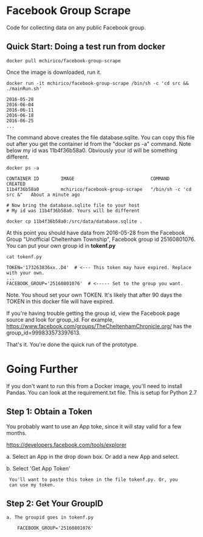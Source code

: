 # Facebook Group Scrape
Code for collecting data on any public Facebook group.

## Quick Start: Doing a test run from docker

    docker pull mchirico/facebook-group-scrape
	
Once the image is downloaded, run it.

    docker run -it mchirico/facebook-group-scrape /bin/sh -c 'cd src && ./mainRun.sh'
	
	2016-05-28
	2016-06-04
	2016-06-11
	2016-06-18
	2016-06-25
    ...
	
The command above creates the file database.sqlite. You can copy this file out
after you get the container id from the "docker ps -a" command. Note below my
id was 11b4f36b58a0. Obviously your id will be something different.

    docker ps -a
	
	CONTAINER ID        IMAGE                            COMMAND                  CREATED             
	11b4f36b58a0        mchirico/facebook-group-scrape   "/bin/sh -c 'cd src &"   About a minute ago  

    # Now bring the database.sqlite file to your host
	# My id was 11b4f36b58a0. Yours will be different
	
    docker cp 11b4f36b58a0:/src/data/database.sqlite .

At this point you should have data from 2016-05-28 from the Facebook Group "Unofficial Cheltenham Township",
Facebook group id 25160801076.  You can put your own group id in **tokenf.py**

	cat tokenf.py
	
	TOKEN='173263836xx..D4'  # <--- This token may have expired. Replace with your own.
	...
    FACEBOOK_GROUP='25160801076'  # <----- Set to the group you want.


Note. You shoud set your own TOKEN. It's likely that after 90 days the TOKEN in this
docker file will have expired.

If you're having trouble getting the group id, view the Facebook page source and
look for group_id.  For example, https://www.facebook.com/groups/TheCheltenhamChronicle.org/ has
the group_id=999833573397613.


That's it. You're done the quick run of the prototype.


# Going Further

If you don't want to run this from a Docker image, you'll need to 
install Pandas. You can look at the requirement.txt file. This is
setup for Python 2.7





## Step 1:  Obtain a Token

   You probably want to use an App toke, since it will stay valid
   for a few months.
   
   https://developers.facebook.com/tools/explorer
   
   a. Select an App in the drop down box. Or add a new App and select.
   
   b. Select 'Get App Token'
   
     You'll want to paste this token in the file tokenf.py. Or, you 
	 can use my token.


## Step 2:  Get Your GroupID

	a. The groupid goes in tokenf.py
	
	    FACEBOOK_GROUP='25160801076'
